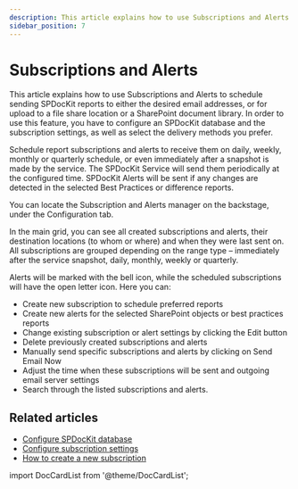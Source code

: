 ```yaml
---
description: This article explains how to use Subscriptions and Alerts to schedule sending SPDocKit reports.
sidebar_position: 7
---
```


<DocCardList />

# Subscriptions and Alerts

This article explains how to use Subscriptions and Alerts to schedule sending SPDocKit reports to either the desired email addresses, or for upload to a file share location or a SharePoint document library. In order to use this feature, you have to configure an SPDocKit database and the subscription settings, as well as select the delivery methods you prefer.

Schedule report subscriptions and alerts to receive them on daily, weekly, monthly or quarterly schedule, or even immediately after a snapshot is made by the service. The SPDocKit Service will send them periodically at the configured time. SPDocKit Alerts will be sent if any changes are detected in the selected Best Practices or difference reports.

You can locate the Subscription and Alerts manager on the backstage, under the Configuration tab.

In the main grid, you can see all created subscriptions and alerts, their destination locations (to whom or where) and when they were last sent on. All subscriptions are grouped depending on the range type – immediately after the service snapshot, daily, monthly, weekly or quarterly.

Alerts will be marked with the bell icon, while the scheduled subscriptions will have the open letter icon. Here you can:

* Create new subscription to schedule preferred reports
* Create new alerts for the selected SharePoint objects or best practices reports
* Change existing subscription or alert settings by clicking the Edit button
* Delete previously created subscriptions and alerts
* Manually send specific subscriptions and alerts by clicking on Send Email Now
* Adjust the time when these subscriptions will be sent and outgoing email server settings
* Search through the listed subscriptions and alerts.

## Related articles

* [Configure SPDocKit database](../../configuration/configure-spdockit-database.md)
* [Configure subscription settings](../../configure-and-extend-spdockit/options-wizard.md#subscription-settings)
* [How to create a new subscription](create-new-subscription.md)

import DocCardList from '@theme/DocCardList';


